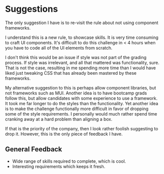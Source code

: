 # Suggestions

The only suggestion I have is to re-visit the rule about not using component frameworks.

I understand this is a new rule, to showcase skills. It is very time consuming to craft UI components. It's difficult to do this challenge in < 4 hours when you have to code all of the UI elements from scratch.

I don't think this would be an issue if style was not part of the grading process. If style was irrelevant, and all that mattered was functionality, sure. That is not the case, resulting in me spending more time than I would have liked just tweaking CSS that has already been mastered by these frameworks.

My alternative suggestion to this is perhaps allow component libraries, but not frameworks such as MUI. Another idea is to have bootcamp grads follow this, but allow candidates with some experience to use a framework. It took me far longer to do the styles than the functionality. Yet another idea is to make the challenge functionally more difficult in favor of dropping some of the style requirements. I personally would much rather spend time cranking away at a hard problem than aligning a box.

If that is the priority of the company, then I look rather foolish suggesting to drop it. However, this is the only piece of feedback I have.

## General Feedback

- Wide range of skills required to complete, which is cool.
- Interesting requirements which keeps it fresh.

